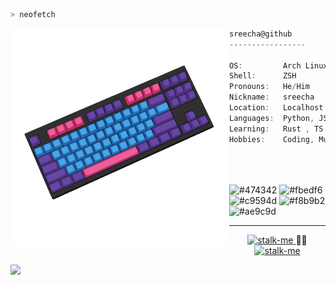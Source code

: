 ```zsh
> neofetch
```

<img align="left" src="./assets/neofetch.png" alt="logo.png" width="350" /> 

```csharp
sreecha@github
-----------------

OS:         Arch Linux x64 
Shell:      ZSH
Pronouns:   He/Him
Nickname:   sreecha
Location:   Localhost
Languages:  Python, JS, Html, Css, Bash, MySQL
Learning:   Rust , TS
Hobbies:    Coding, Music, Sports
 
                     
```

<p align="left">
  &nbsp; &nbsp; &nbsp; &nbsp; &nbsp;&nbsp; &nbsp; &nbsp; &nbsp; &nbsp;&nbsp; &nbsp; &nbsp; &nbsp;
  <img alt="#474342" src="https://via.placeholder.com/15/474342/000000?text=+" width="25" height="20" />
  <img alt="#fbedf6" src="https://via.placeholder.com/15/4ca4eb/000000?text=+" width="25" height="20" />
  <img alt="#c9594d" src="https://via.placeholder.com/15/d74681/000000?text=+" width="25" height="20" />
  <img alt="#f8b9b2" src="https://via.placeholder.com/15/60409c/000000?text=+" width="25" height="20" />
  <img alt="#ae9c9d" src="https://via.placeholder.com/15/ae9c9d/000000?text=+" width="25" height="20" />
</p>

---
<p align="center">
            <a href="https://sreecha.me/">
                        <img src="https://github.com/sreechar/backpack/blob/main/svg/badges/stalk-me.svg" alt="stalk-me">
            </a>
            ᲼᲼
            <a href="https://github.com/sreechar/sreechar/blob/main/about.md">
                        <img src="https://github.com/sreechar/backpack/blob/main/svg/badges/about-me.svg" alt="stalk-me">
            </a>
            <br>
</p>

![](https://komarev.com/ghpvc/?username=5R33CH4&style=flat-square)
